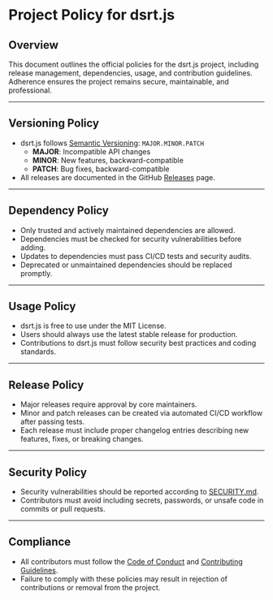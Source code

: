 # Project Policy for dsrt.js

## Overview

This document outlines the official policies for the dsrt.js project, including release management, dependencies, usage, and contribution guidelines. Adherence ensures the project remains secure, maintainable, and professional.

---

## Versioning Policy

- dsrt.js follows [Semantic Versioning](https://semver.org/): `MAJOR.MINOR.PATCH`
  - **MAJOR**: Incompatible API changes
  - **MINOR**: New features, backward-compatible
  - **PATCH**: Bug fixes, backward-compatible
- All releases are documented in the GitHub [Releases](https://github.com/projectmydsrt-bro/dsrt.js/releases) page.

---

## Dependency Policy

- Only trusted and actively maintained dependencies are allowed.
- Dependencies must be checked for security vulnerabilities before adding.
- Updates to dependencies must pass CI/CD tests and security audits.
- Deprecated or unmaintained dependencies should be replaced promptly.

---

## Usage Policy

- dsrt.js is free to use under the MIT License.
- Users should always use the latest stable release for production.
- Contributions to dsrt.js must follow security best practices and coding standards.

---

## Release Policy

- Major releases require approval by core maintainers.
- Minor and patch releases can be created via automated CI/CD workflow after passing tests.
- Each release must include proper changelog entries describing new features, fixes, or breaking changes.

---

## Security Policy

- Security vulnerabilities should be reported according to [SECURITY.md](SECURITY.md).
- Contributors must avoid including secrets, passwords, or unsafe code in commits or pull requests.

---

## Compliance

- All contributors must follow the [Code of Conduct](CODE_OF_CONDUCT.md) and [Contributing Guidelines](CONTRIBUTING.md).
- Failure to comply with these policies may result in rejection of contributions or removal from the project.
